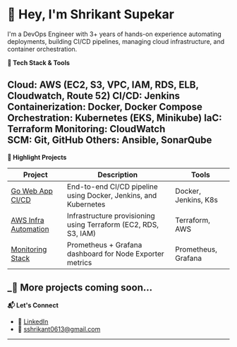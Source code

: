# 👋 Hey, I'm Shrikant Supekar

I'm a DevOps Engineer with 3+ years of hands-on experience automating deployments, building CI/CD pipelines, managing cloud infrastructure, and container orchestration.

**🔧 Tech Stack & Tools**

Cloud: AWS (EC2, S3, VPC, IAM, RDS, ELB, Cloudwatch, Route 52)
CI/CD: Jenkins
Containerization: Docker, Docker Compose  
Orchestration: Kubernetes (EKS, Minikube) 
IaC: Terraform 
Monitoring: CloudWatch  
SCM: Git, GitHub 
Others: Ansible, SonarQube
--------------------------------

**🚀 Highlight Projects**

| Project | Description | Tools |
|--------|-------------|-------|
| [Go Web App CI/CD](https://github.com/Shr33kant/go-web-app) | End-to-end CI/CD pipeline using Docker, Jenkins, and Kubernetes | Docker, Jenkins, K8s |
| [AWS Infra Automation](https://github.com/Shr33kant/aws-infra-terraform) | Infrastructure provisioning using Terraform (EC2, RDS, S3, IAM) | Terraform, AWS |
| [Monitoring Stack](https://github.com/Shr33kant/prometheus-monitoring) | Prometheus + Grafana dashboard for Node Exporter metrics | Prometheus, Grafana |

_📌 More projects coming soon...
---
**📬 Let's Connect**

- 💼 [LinkedIn](https://www.linkedin.com/in/shr33kant)
- 📧 sshrikant0613@gmail.com
------------------------------------------

